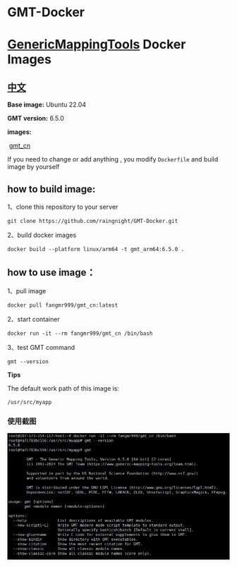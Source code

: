 # GMT-Docker
# [GenericMappingTools](https://github.com/GenericMappingTools/gmt.git) Docker Images

## [中文](README.md)

**Base image:** Ubuntu 22.04

**GMT version:** 6.5.0

**images:** 

​	[gmt_cn](https://hub.docker.com/r/fangmr999/gmt_cn)	

If you need to change or add anything , you modify  `Dockerfile` and build image by yourself 

## how to build image:

1、clone this repository to your server

```shell
git clone https://github.com/raingnight/GMT-Docker.git
```

2、build docker images

```
docker build --platform linux/arm64 -t gmt_arm64:6.5.0 .
```



## how to use image：

1、pull image

```shell
docker pull fangmr999/gmt_cn:latest
```

2、start container

```shell
docker run -it --rm fangmr999/gmt_cn /bin/bash
```

3、test GMT command

```shell
gmt --version
```

**Tips**

The default work path of  this image is:

```shell
/usr/src/myapp
```



### 使用截图

![GMT使用截图](gmt_use.jpg)
